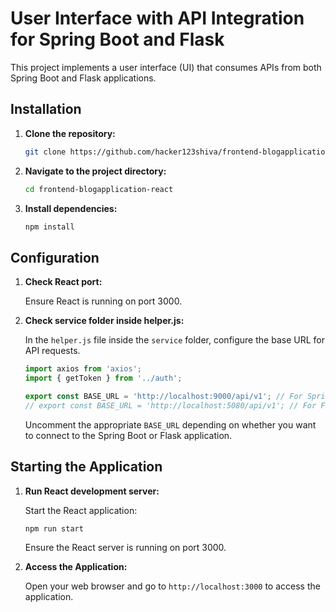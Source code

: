 # User Interface with API Integration for Spring Boot and Flask

This project implements a user interface (UI) that consumes APIs from both Spring Boot and Flask applications.

## Installation

1. **Clone the repository:**

   ```bash
   git clone https://github.com/hacker123shiva/frontend-blogapplication-react.git
   ```

2. **Navigate to the project directory:**

   ```bash
   cd frontend-blogapplication-react
   ```

3. **Install dependencies:**

   ```bash
   npm install
   ```

## Configuration

1. **Check React port:**

   Ensure React is running on port 3000.

2. **Check service folder inside helper.js:**

   In the `helper.js` file inside the `service` folder, configure the base URL for API requests.

   ```javascript
   import axios from 'axios';
   import { getToken } from '../auth';

   export const BASE_URL = 'http://localhost:9000/api/v1'; // For Spring Boot
   // export const BASE_URL = 'http://localhost:5080/api/v1'; // For Flask
   ```

   Uncomment the appropriate `BASE_URL` depending on whether you want to connect to the Spring Boot or Flask application.

## Starting the Application

1. **Run React development server:**

   Start the React application:

   ```bash
   npm run start
   ```

   Ensure the React server is running on port 3000.

2. **Access the Application:**

   Open your web browser and go to `http://localhost:3000` to access the application.
